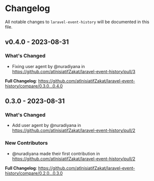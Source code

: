 # Changelog

All notable changes to `laravel-event-history` will be documented in this file.

## v0.4.0 - 2023-08-31

### What's Changed

- Fixing user agent by @nuradiyana in https://github.com/atInisiatifZakat/laravel-event-history/pull/3

**Full Changelog**: https://github.com/atInisiatifZakat/laravel-event-history/compare/0.3.0...0.4.0

## 0.3.0 - 2023-08-31

### What's Changed

- Add user agent by @nuradiyana in https://github.com/atInisiatifZakat/laravel-event-history/pull/2

### New Contributors

- @nuradiyana made their first contribution in https://github.com/atInisiatifZakat/laravel-event-history/pull/2

**Full Changelog**: https://github.com/atInisiatifZakat/laravel-event-history/compare/0.2.0...0.3.0
